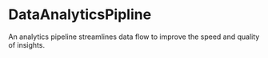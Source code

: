 # DataAnalyticsPipline
An analytics pipeline streamlines data flow to improve the speed and quality of insights.
